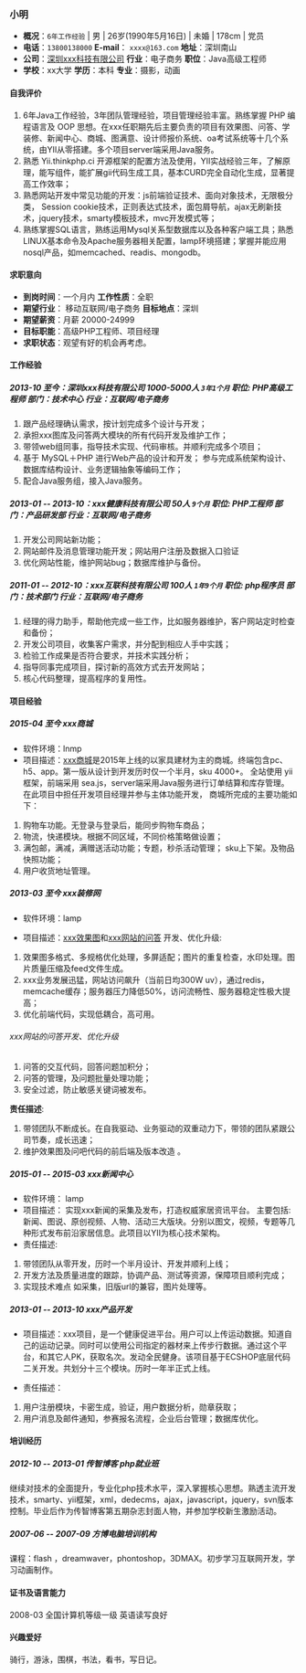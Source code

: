 ### 小明

- **概况**：`6年工作经验` | 男 | 26岁(1990年5月16日) | 未婚 | 178cm | 党员
- **电话**：`13800138000`  **E-mail**： `xxxx@163.com` **地址**：深圳南山
- **公司**：[深圳xxx科技有限公司](http://www.xxx.com)     **行业**：电子商务 **职位**：Java高级工程师
- **学校**：xx大学  **学历**：本科 **专业**：摄影，动画

#### 自我评价

1. 6年Java工作经验，3年团队管理经验，项目管理经验丰富。熟练掌握 PHP 编程语言及 OOP 思想。在xxx任职期先后主要负责的项目有效果图、问答、学装修、新闻中心、商城、图满意、设计师报价系统、oa考试系统等十几个系统，由YII从零搭建。多个项目server端采用Java服务。
2. 熟悉 Yii.thinkphp.ci 开源框架的配置方法及使用，YII实战经验三年，了解原理，能写组件，能扩展gii代码生成工具，基本CURD完全自动化生成，显著提高工作效率；
3. 熟悉网站开发中常见功能的开发：js前端验证技术、面向对象技术，无限极分类， Session cookie技术，正则表达式技术，面包屑导航，ajax无刷新技术，jquery技术，smarty模板技术，mvc开发模式等；
4. 熟练掌握SQL语言，熟练运用Mysql关系型数据库以及各种客户端工具；熟悉LINUX基本命令及Apache服务器相关配置，lamp环境搭建；掌握并能应用nosql产品，如memcached、readis、mongodb。

#### 求职意向

- **到岗时间**：一个月内                **工作性质**：全职
- **期望行业**： 移动互联网/电子商务 **目标地点**：深圳
- **期望薪资**：月薪 20000-24999
- **目标职能**：高级PHP工程师、项目经理
- **求职状态**：观望有好的机会再考虑。

#### 工作经验

##### 2013-10 至今：深圳xxx科技有限公司 1000-5000人 `3年1个月` 职位: PHP高级工程师 部门：技术中心 行业：互联网/电子商务

1. 跟产品经理确认需求，按计划完成多个设计与开发；
2. 承担xxx图库及问答两大模块的所有代码开发及维护工作；
3. 带领web组同事，指导技术实现、代码审核。并顺利完成多个项目；
4. 基于 MySQL＋PHP 进行Web产品的设计和开发； 参与完成系统架构设计、数据库结构设计、业务逻辑抽象等编码工作；
5. 配合Java服务组，接入Java服务。

##### 2013-01 -- 2013-10：xxx健康科技有限公司 50人 `9个月` 职位: PHP工程师 部门：产品研发部 行业：互联网/电子商务

1. 开发公司网站新功能；
2. 网站邮件及消息管理功能开发；网站用户注册及数据入口验证
3. 优化网站性能，维护网站bug；数据库维护与备份。

##### 2011-01 -- 2012-10：xxx互联科技有限公司 100人 `1年9个月` 职位: php程序员 部门：技术部门 行业：互联网/电子商务

1. 经理的得力助手，帮助他完成一些工作，比如服务器维护，客户网站定时检查和备份；
2. 开发公司项目，收集客户需求，并分配到相应人手中实践；
3. 检验工作成果是否符合要求，并技术实践分析；
4. 指导同事完成项目，探讨新的高效方式去开发网站；
5. 核心代码整理，提高程序的复用性。

#### 项目经验

##### 2015-04 至今 xxx商城

- 软件环境：lnmp
- 项目描述：[xxx商城](http://mall.xxx.com)是2015年上线的以家具建材为主的商城。终端包含pc、h5、app。第一版从设计到开发历时仅一个半月，sku 4000+。 全站使用 yii 框架，前端采用 sea.js，server端采用Java服务进行订单结算和库存管理。
在此项目中担任开发项目经理并参与主体功能开发， 商城所完成的主要功能如下：
1. 购物车功能。无登录与登录后，能同步购物车商品；
2. 物流，快递模块。根据不同区域，不同价格策略做设置；
3. 满包邮，满减，满赠送活动功能；专题，秒杀活动管理； sku上下架。及物品快照功能；
4. 用户收货地址管理。

##### 2013-03 至今 xxx装修网

- 软件环境：lamp

- 项目描述：[xxx效果图](http://tu.xxx.com)和[xxx网站的问答](http://www.xxx.com/ask/) 开发、优化升级:

1. 效果图多格式、多规格优化处理，多屏适配；图片的重复检查，水印处理。图片质量压缩及feed文件生成。
2. xxx业务发展迅猛，网站访问飙升（当前日均300W uv），通过redis，memcache缓存；服务器压力降低50%，访问流畅性、服务器稳定性极大提高；
3. 优化前端代码，实现低耦合，高可用。

###### xxx网站的问答开发、优化升级

1. 问答的交互代码，回答问题加积分；
2. 问答的管理，及问题批量处理功能；
3. 安全过滤，防止敏感关键词被发布。

**责任描述**:

1. 带领团队不断成长。在自我驱动、业务驱动的双重动力下，带领的团队紧跟公司节奏，成长迅速；
2. 维护效果图及问吧代码的前后端及版本改造 。

##### 2015-01 -- 2015-03  xxx新闻中心

- 软件环境： lamp
- 项目描述： 实现xxx新闻的采集及发布，打造权威家居资讯平台。
主要包括:新闻、图说、原创视频、人物、活动三大版块。分别以图文，视频，专题等几种形式发布前沿家居信息。此项目以YII为核心技术架构。
- 责任描述:
1. 带领团队从零开发，历时一个半月设计、开发并顺利上线；
2. 开发方法及质量进度的跟踪，协调产品、测试等资源，保障项目顺利完成；
3. 实现技术难点 如采集，旧版url的兼容，图片处理等。

##### 2013-01 -- 2013-10  xxx产品开发

- 项目描述：xxx项目，是一个健康促进平台。用户可以上传运动数据。知道自己的运动记录。同时可以使用公司指定的器材来上传步行数据。通过这个平台，和其它人PK，获取名次。发动全民健身。该项目基于ECSHOP底层代码二关开发。共划分十三个模块。历时一年半正式上线。

- 责任描述：

1. 用户注册模块，卡密生成，验证，用户数据分析，勋章获取；
2. 用户消息及邮件通知，参赛报名流程，企业后台管理；数据库优化。

#### 培训经历

##### 2012-10 -- 2013-01   传智博客   php就业班

继续对技术的全面提升，专业化php技术水平，深入掌握核心思想。熟透主流开发技术，smarty、yii框架，xml，dedecms，ajax，javascript，jquery，svn版本控制。毕业后作为传智博客第五期杂志封面人物，并参加学校新生激励活动。

##### 2007-06 -- 2007-09    方博电脑培训机构

课程：flash ，dreamwaver，phontoshop，3DMAX。初步学习互联网开发，学习动画制作。

#### 证书及语言能力

2008-03 全国计算机等级一级
英语读写良好

#### 兴趣爱好

骑行，游泳，围棋，书法，看书，写日记。